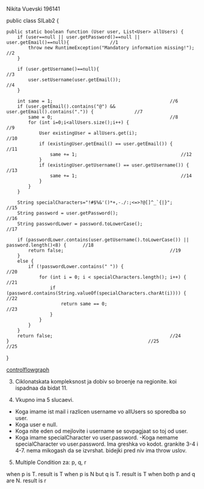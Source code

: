Nikita Vuevski 196141

public class SILab2 {

    public static boolean function (User user, List<User> allUsers) {
        if (user==null || user.getPassword()==null || user.getEmail()==null){				//1
            throw new RuntimeException("Mandatory information missing!");				//2
        }

        if (user.getUsername()==null){									//3
            user.setUsername(user.getEmail());								//4
        }

        int same = 1;											//6
        if (user.getEmail().contains("@") && user.getEmail().contains(".")) {				//7
            same = 0;											//8
            for (int i=0;i<allUsers.size();i++) {							//9
                User existingUser = allUsers.get(i);							//10
                if (existingUser.getEmail() == user.getEmail()) {					//11
                    same += 1;										//12
                }
                if (existingUser.getUsername() == user.getUsername()) {					//13
                    same += 1;										//14
                }
            }
        }

        String specialCharacters="!#$%&'()*+,-./:;<=>?@[]^_`{|}";					//15
        String password = user.getPassword();								//16
        String passwordLower = password.toLowerCase();							//17

        if (passwordLower.contains(user.getUsername().toLowerCase()) || password.length()<8) {		//18
            return false;										//19
        }
        else {
            if (!passwordLower.contains(" ")) {								//20
                for (int i = 0; i < specialCharacters.length(); i++) {					//21
                    if (password.contains(String.valueOf(specialCharacters.charAt(i)))) {		//22
                        return same == 0;								//23
                    }
                }																					
            }																						
        }																							
        return false;											//24													
    }													//25											//25																						

}


[controlflowgraph](cfGraph.png)

3. Ciklonatskata kompleksnost ja dobiv so broenje na regionite. koi ispadnaa da bidat 11.

4. Vkupno ima 5 slucaevi. 
- Koga imame ist mail i razlicen username vo allUsers so sporedba so user.
- Koga user e null.
- Koga nite eden od mejlovite i username se sovpagjaat so toj od user.
- Koga imame specialCharacter vo user.password.
-Koga nemame specialCharacter vo user.password.
Ima greshka vo kodot. grankite 3-4 i 4-7. nema mikogash da se izvrshat. bidejki pred niv ima throw uslov. 
5. Multiple Condition za: p, q, r

when p is T. result is T
when p is N but q is T. result is T
when both p and q are N. result is r
